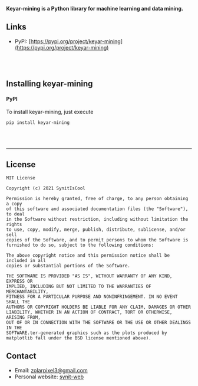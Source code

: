 **Keyar-mining is a Python library for machine learning and data mining.**


## Links

- PyPI: [https://pypi.org/project/keyar-mining](https://pypi.org/project/keyar-mining)

<br>
<br>

## Installing keyar-mining

#### PyPI

To install keyar-mining, just execute  

```bash
pip install keyar-mining  
```

<br>
<br>

---

## License

```
MIT License

Copyright (c) 2021 SynitIsCool

Permission is hereby granted, free of charge, to any person obtaining a copy
of this software and associated documentation files (the "Software"), to deal
in the Software without restriction, including without limitation the rights
to use, copy, modify, merge, publish, distribute, sublicense, and/or sell
copies of the Software, and to permit persons to whom the Software is
furnished to do so, subject to the following conditions:

The above copyright notice and this permission notice shall be included in all
copies or substantial portions of the Software.

THE SOFTWARE IS PROVIDED "AS IS", WITHOUT WARRANTY OF ANY KIND, EXPRESS OR
IMPLIED, INCLUDING BUT NOT LIMITED TO THE WARRANTIES OF MERCHANTABILITY,
FITNESS FOR A PARTICULAR PURPOSE AND NONINFRINGEMENT. IN NO EVENT SHALL THE
AUTHORS OR COPYRIGHT HOLDERS BE LIABLE FOR ANY CLAIM, DAMAGES OR OTHER
LIABILITY, WHETHER IN AN ACTION OF CONTRACT, TORT OR OTHERWISE, ARISING FROM,
OUT OF OR IN CONNECTION WITH THE SOFTWARE OR THE USE OR OTHER DEALINGS IN THE
SOFTWARE.ter-generated graphics such as the plots produced by matplotlib fall under the BSD license mentioned above).
```


## Contact

- Email: zolarpixel3@gmail.com
- Personal website: [synit-web](https://synit-web.herokuapp.com)
